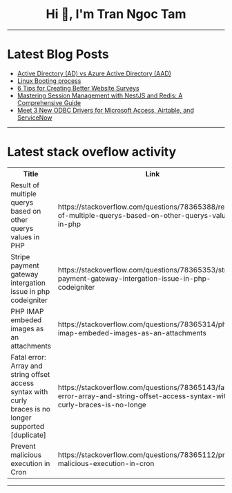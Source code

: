 <h1 align="center">Hi 👋, I'm Tran Ngoc Tam</h1>

---

# Latest Blog Posts 
<!-- BLOG-POST-LIST:START -->
- [Active Directory &lpar;AD&rpar; vs Azure Active Directory &lpar;AAD&rpar;](https://dev.to/luca1iu/active-directory-ad-vs-azure-active-directory-aad-16fa)
- [Linux Booting process](https://dev.to/rudeh1253/linux-booting-process-2pde)
- [6 Tips for Creating Better Website Surveys](https://dev.to/syedbalkhi/6-tips-for-creating-better-website-surveys-1k01)
- [Mastering Session Management with NestJS and Redis: A Comprehensive Guide](https://dev.to/es404020/mastering-session-management-with-nestjs-and-redis-a-comprehensive-guide-1a6h)
- [Meet 3 New ODBC Drivers for Microsoft Access, Airtable, and ServiceNow](https://dev.to/devartteam/meet-3-new-odbc-drivers-for-microsoft-access-airtable-and-servicenow-4n03)
<!-- BLOG-POST-LIST:END -->

---

# Latest stack oveflow activity
<table>
  <tr><th>Title</th><th>Link</th></tr>
  <!-- STACKOVERFLOW:START --><tr><td>Result of multiple querys based on other querys values in PHP</td><td>https://stackoverflow.com/questions/78365388/result-of-multiple-querys-based-on-other-querys-values-in-php</td></tr><tr><td>Stripe payment gateway intergation issue in php codeigniter</td><td>https://stackoverflow.com/questions/78365353/stripe-payment-gateway-intergation-issue-in-php-codeigniter</td></tr><tr><td>PHP IMAP embeded images as an attachments</td><td>https://stackoverflow.com/questions/78365314/php-imap-embeded-images-as-an-attachments</td></tr><tr><td>Fatal error: Array and string offset access syntax with curly braces is no longer supported [duplicate]</td><td>https://stackoverflow.com/questions/78365143/fatal-error-array-and-string-offset-access-syntax-with-curly-braces-is-no-longe</td></tr><tr><td>Prevent malicious execution in Cron</td><td>https://stackoverflow.com/questions/78365112/prevent-malicious-execution-in-cron</td></tr><!-- STACKOVERFLOW:END -->
</table>

---


